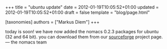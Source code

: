 +++
title = "ubuntu update"
date = 2012-01-19T10:05:52+01:00
updated = 2012-01-19T10:05:52+01:00
draft = false
template = "blog/page.html"

[taxonomies]
authors = ["Markus Diem"]
+++

today is soon!
we have now added the nomacs 0.2.3 packages for ubuntu (32 and 64 bit).
you can download them from our [sourceforge](https://sourceforge.net/projects/nomacs/files/nomacs-0.2.3/) project page.
— the nomacs team

